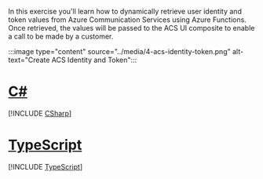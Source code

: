 <!-- markdownlint-disable MD041 -->

In this exercise you'll learn how to dynamically retrieve user identity and token values from Azure Communication Services using Azure Functions. Once retrieved, the values will be passed to the ACS UI composite to enable a call to be made by a customer.

:::image type="content" source="../media/4-acs-identity-token.png" alt-text="Create ACS Identity and Token":::

# [C#](#tab/csharp)

[!INCLUDE [CSharp](./05-Create-ACS-Identity-Token-CS.md)]

# [TypeScript](#tab/typescript)

[!INCLUDE [TypeScript](./05-Create-ACS-Identity-Token-TS.md)]

